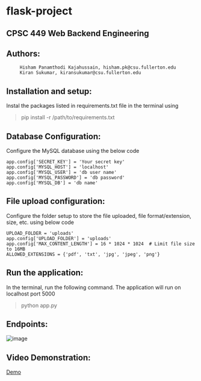 # flask-project

## CPSC 449 Web Backend Engineering 

## Authors: 
         Hisham Panamthodi Kajahussain, hisham.pk@csu.fullerton.edu
         Kiran Sukumar, kiransukumar@csu.fullerton.edu

## Installation and setup:
Instal the packages listed in requirements.txt file in the terminal using
> pip install -r /path/to/requirements.txt

## Database Configuration:
Configure the MySQL database using the below code
```
app.config['SECRET_KEY'] = 'Your secret key'
app.config['MYSQL_HOST'] = 'localhost'
app.config['MYSQL_USER'] = 'db user name'
app.config['MYSQL_PASSWORD'] = 'db password'
app.config['MYSQL_DB'] = 'db name'
```
## File upload configuration:
Configure the folder setup to store the file uploaded, file format/extension, size, etc. using below code
```
UPLOAD_FOLDER = 'uploads'
app.config['UPLOAD_FOLDER'] = 'uploads'
app.config['MAX_CONTENT_LENGTH'] = 16 * 1024 * 1024  # Limit file size to 16MB
ALLOWED_EXTENSIONS = {'pdf', 'txt', 'jpg', 'jpeg', 'png'}
```
## Run the application:
In the terminal, run the following command. The application will run on localhost port 5000
> python app.py


## Endpoints:
![image](https://github.com/user-attachments/assets/8b022f7b-fb2d-400f-a52c-9abfadf9e16d)

## Video Demonstration:
[Demo](https://youtu.be/URPmlMTgjgE)


